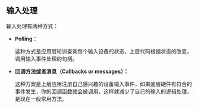## 输入处理

输入处理有两种方式：

* **Polling：** 

  这种方式是应用层轮训查询每个输入设备的状态，上层代码根据状态的改变，调用输入事件处理的句柄。

* **回调方法或者消息（Callbacks or messages）：** 

  这种方案是上层应用注册自己感兴趣的设备输入事件，如果底层硬件有符合的事件发生，你的回调函数就会被调用，这样就减少了自己的输入的逻辑处理，是现在一般常用方法。











